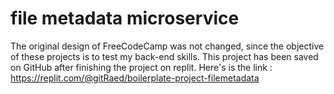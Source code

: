 # file metadata microservice
 The original design of FreeCodeCamp was not changed, since the objective of these projects is to test my back-end skills. This project has been saved on GitHub after finishing the project on replit. Here's is the link : https://replit.com/@gitRaed/boilerplate-project-filemetadata
